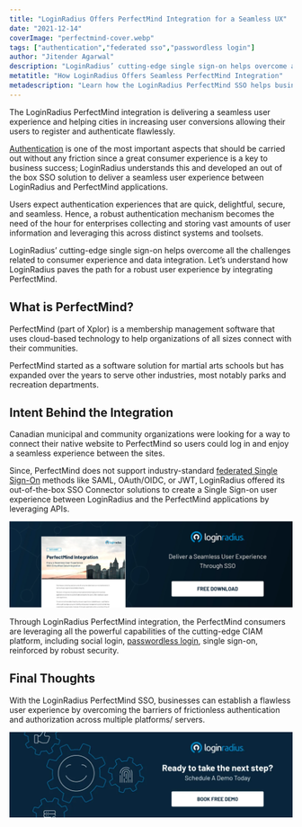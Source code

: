 ```yaml
---
title: "LoginRadius Offers PerfectMind Integration for a Seamless UX"
date: "2021-12-14"
coverImage: "perfectmind-cover.webp"
tags: ["authentication","federated sso","passwordless login"]
author: "Jitender Agarwal"
description: "LoginRadius’ cutting-edge single sign-on helps overcome all the challenges related to consumer experience and data integration.  Let’s understand how LoginRadius paves the path for a robust user experience by integrating PerfectMind."
metatitle: "How LoginRadius Offers Seamless PerfectMind Integration"
metadescription: "Learn how the LoginRadius PerfectMind SSO helps businesses overcome the barriers of frictionless authentication and authorization across multiple platforms/ servers."
---
```


The LoginRadius PerfectMind integration is delivering a seamless user experience and helping cities in increasing user conversions allowing their users to register and authenticate flawlessly.

[Authentication](https://www.loginradius.com/authentication/) is one of the most important aspects that should be carried out without any friction since a great consumer experience is a key to business success; LoginRadius understands this and developed an out of the box SSO solution to deliver a seamless user experience between LoginRadius and PerfectMind applications.  

Users expect authentication experiences that are quick, delightful, secure, and seamless. Hence, a robust authentication mechanism becomes the need of the hour for enterprises collecting and storing vast amounts of user information and leveraging this across distinct systems and toolsets.

LoginRadius’ cutting-edge single sign-on helps overcome all the challenges related to consumer experience and data integration.  Let’s understand how LoginRadius paves the path for a robust user experience by integrating PerfectMind. 

## What is PerfectMind?

PerfectMind (part of Xplor) is a membership management software that uses cloud-based technology to help organizations of all sizes connect with their communities. 

PerfectMind started as a software solution for martial arts schools but has expanded over the years to serve other industries, most notably parks and recreation departments.


## Intent Behind the Integration 

Canadian municipal and community organizations were looking for a way to connect their native website to PerfectMind so users could log in and enjoy a seamless experience between the sites.

Since, PerfectMind does not support industry-standard [federated Single Sign-On](https://www.loginradius.com/blog/identity/loginradius-federated-identity-management/) methods like SAML, OAuth/OIDC, or JWT, LoginRadius offered its out-of-the-box SSO Connector solutions to create a Single Sign-on user experience between LoginRadius and the PerfectMind applications by leveraging APIs.

[![DS-perfectmind-int](DS-perfectmind-int.webp)](https://www.loginradius.com/resource/perfectmind-integration)

Through LoginRadius PerfectMind integration, the PerfectMind consumers are leveraging all the powerful capabilities of the cutting-edge CIAM platform, including social login, [passwordless login](https://www.loginradius.com/blog/identity/passwordless-authentication-the-future-of-identity-and-security/), single sign-on, reinforced by robust security. 


## Final Thoughts 

With the LoginRadius PerfectMind SSO, businesses can establish a flawless user experience by overcoming the barriers of frictionless authentication and authorization across multiple platforms/ servers. 

[![Book-a-demo-loginradius](BD-Developers2-1024x310.webp)](https://www.loginradius.com/contact-us?utm_source=blog&utm_medium=web&utm_campaign=loginradius-perfectmind-integration-sso-ux)
